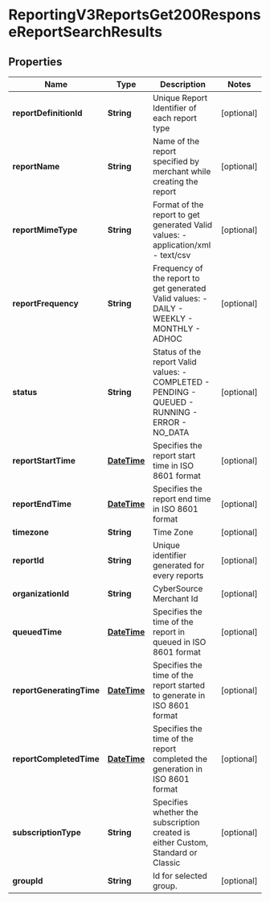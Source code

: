
# ReportingV3ReportsGet200ResponseReportSearchResults

## Properties
Name | Type | Description | Notes
------------ | ------------- | ------------- | -------------
**reportDefinitionId** | **String** | Unique Report Identifier of each report type |  [optional]
**reportName** | **String** | Name of the report specified by merchant while creating the report |  [optional]
**reportMimeType** | **String** | Format of the report to get generated  Valid values: - application/xml - text/csv  |  [optional]
**reportFrequency** | **String** | Frequency of the report to get generated  Valid values: - DAILY - WEEKLY - MONTHLY - ADHOC  |  [optional]
**status** | **String** | Status of the report  Valid values: - COMPLETED - PENDING - QUEUED - RUNNING - ERROR - NO_DATA  |  [optional]
**reportStartTime** | [**DateTime**](DateTime.md) | Specifies the report start time in ISO 8601 format |  [optional]
**reportEndTime** | [**DateTime**](DateTime.md) | Specifies the report end time in ISO 8601 format |  [optional]
**timezone** | **String** | Time Zone |  [optional]
**reportId** | **String** | Unique identifier generated for every reports |  [optional]
**organizationId** | **String** | CyberSource Merchant Id |  [optional]
**queuedTime** | [**DateTime**](DateTime.md) | Specifies the time of the report in queued  in ISO 8601 format |  [optional]
**reportGeneratingTime** | [**DateTime**](DateTime.md) | Specifies the time of the report started to generate  in ISO 8601 format |  [optional]
**reportCompletedTime** | [**DateTime**](DateTime.md) | Specifies the time of the report completed the generation  in ISO 8601 format |  [optional]
**subscriptionType** | **String** | Specifies whether the subscription created is either Custom, Standard or Classic  |  [optional]
**groupId** | **String** | Id for selected group. |  [optional]



